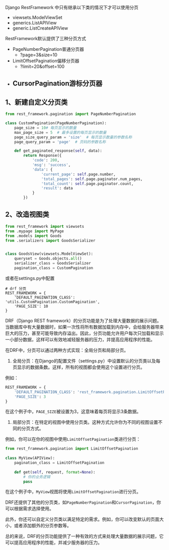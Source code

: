Django RestFramework 中只有继承以下类的情况下才可以使用分页

- viewsets.ModelViewSet
- generics.ListAPIView
- generic.ListCreateAPIView

RestFramework默认提供了三种分页方式

- PageNumberPagination普通分页器
  - ?page=3&size=10
- LimitOffsetPagination偏移分页器
  - ?limit=20&offset=100
- CursorPagination游标分页器
  - 

## 1、新建自定义分页类

```python
from rest_framework.pagination import PageNumberPagination

class CustomPagination(PageNumberPagination):
    page_size = 10# 每页显示的数量
    max_page_size = 5  # 最多设置的每页显示的数量
    page_size_query_param = 'size'  # 每页显示数量的参数名称
    page_query_param = 'page'  # 页码的参数名称

    def get_paginated_response(self, data):
        return Response({
            'code': 200,
            'msg': 'success',
            'data': {
                'current_page': self.page.number,
                'total_pages': self.page.paginator.num_pages,
                'total_count': self.page.paginator.count,
                'result': data
            }
        })
```

## 2、改造视图类

```python
from rest_framework import viewsets
from .mypage import MyPage
from .models import Goods
from .serializers import GoodsSerializer


class GoodsView(viewsets.ModelViewSet):
    queryset = Goods.objects.all()
    serializer_class = GoodsSerializer
    pagination_class = CustomPagination
```

或者在settings.py中配置

```
# drf 分页
REST_FRAMEWORK = {
    'DEFAULT_PAGINATION_CLASS': 'utils.CustomPagination.CustomPagination',
    'PAGE_SIZE': 10
}

```



DRF（Django REST framework）的分页功能是为了处理大量数据的展示问题。当数据库中有大量数据时，如果一次性将所有数据加载到内存中，会给服务器带来巨大的压力，甚至可能导致内存溢出。因此，分页功能允许用户每次只加载和显示一小部分数据，这样可以有效地减轻服务器的压力，并提高应用程序的性能。

在DRF中，分页可以通过两种方式实现：全局分页和局部分页。

1. 全局分页：在Django的配置文件（settings.py）中设置默认的分页类以及每页显示的数据条数。这样，所有的视图都会使用这个设置进行分页。

例如：

```python
REST_FRAMEWORK = {  
    'DEFAULT_PAGINATION_CLASS': 'rest_framework.pagination.LimitOffsetPagination',  
    'PAGE_SIZE': 3  
}
```

在这个例子中，`PAGE_SIZE`被设置为3，这意味着每页将显示3条数据。

1. 局部分页：在特定的视图中使用分页类。这种方式允许你为不同的视图设置不同的分页方式。

例如，你可以在你的视图中使用`LimitOffsetPagination`类进行分页：

```python
from rest_framework.pagination import LimitOffsetPagination  
  
class MyView(APIView):  
    pagination_class = LimitOffsetPagination  
      
    def get(self, request, format=None):  
        # 你的业务逻辑  
        pass
```

在这个例子中，`MyView`视图将使用`LimitOffsetPagination`进行分页。

DRF还提供了其他的分页类，如`PageNumberPagination`和`CursorPagination`，你可以根据需求选择使用。

此外，你还可以自定义分页类以满足特定的需求。例如，你可以改变默认的页面大小，或者添加额外的分页参数等。

总的来说，DRF的分页功能提供了一种有效的方式来处理大量数据的展示问题，它可以提高应用程序的性能，并减少服务器的压力。